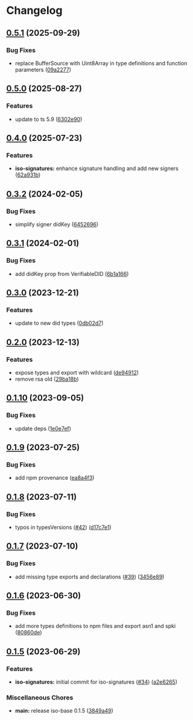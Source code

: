 # Changelog

## [0.5.1](https://github.com/hugomrdias/iso-repo/compare/iso-signatures-v0.5.0...iso-signatures-v0.5.1) (2025-09-29)


### Bug Fixes

* replace BufferSource with Uint8Array in type definitions and function parameters ([09a2277](https://github.com/hugomrdias/iso-repo/commit/09a2277ee5587091bb1b7152d479c1a608ef0d82))

## [0.5.0](https://github.com/hugomrdias/iso-repo/compare/iso-signatures-v0.4.0...iso-signatures-v0.5.0) (2025-08-27)


### Features

* update to ts 5.9 ([6302e90](https://github.com/hugomrdias/iso-repo/commit/6302e90ff8970b087a4bd0d5c7082aea18cd9b54))

## [0.4.0](https://github.com/hugomrdias/iso-repo/compare/iso-signatures-v0.3.2...iso-signatures-v0.4.0) (2025-07-23)


### Features

* **iso-signatures:** enhance signature handling and add new signers ([62a931b](https://github.com/hugomrdias/iso-repo/commit/62a931bfcfe251d197f4cb571af9f6f935f298e9))

## [0.3.2](https://github.com/hugomrdias/iso-repo/compare/iso-signatures-v0.3.1...iso-signatures-v0.3.2) (2024-02-05)


### Bug Fixes

* simplify signer didKey ([6452696](https://github.com/hugomrdias/iso-repo/commit/6452696bbdc8ffbb3484b94b7c62d95421e9eb4e))

## [0.3.1](https://github.com/hugomrdias/iso-repo/compare/iso-signatures-v0.3.0...iso-signatures-v0.3.1) (2024-02-01)


### Bug Fixes

* add didKey prop from VerifiableDID ([6b1a166](https://github.com/hugomrdias/iso-repo/commit/6b1a1666759ffcdd4b64977d1ac8a0d5ba8d0d6d))

## [0.3.0](https://github.com/hugomrdias/iso-repo/compare/iso-signatures-v0.2.0...iso-signatures-v0.3.0) (2023-12-21)


### Features

* update to new did types ([0db02d7](https://github.com/hugomrdias/iso-repo/commit/0db02d73e76e7c11cf6e60187482b2396e7ee244))

## [0.2.0](https://github.com/hugomrdias/iso-repo/compare/iso-signatures-v0.1.10...iso-signatures-v0.2.0) (2023-12-13)


### Features

* expose types and export with wildcard ([de94912](https://github.com/hugomrdias/iso-repo/commit/de94912ba013dcff10ce33d7a0fd58b5a2161937))
* remove rsa old ([29ba18b](https://github.com/hugomrdias/iso-repo/commit/29ba18bdaca806c8c006697aa3e2b0572288c6e8))

## [0.1.10](https://github.com/hugomrdias/iso-repo/compare/iso-signatures-v0.1.9...iso-signatures-v0.1.10) (2023-09-05)


### Bug Fixes

* update deps ([1e0e7ef](https://github.com/hugomrdias/iso-repo/commit/1e0e7ef49e0d48719672129d8aff5c4ddd225ad8))

## [0.1.9](https://github.com/hugomrdias/iso-repo/compare/iso-signatures-v0.1.8...iso-signatures-v0.1.9) (2023-07-25)


### Bug Fixes

* add npm provenance ([ea8a4f3](https://github.com/hugomrdias/iso-repo/commit/ea8a4f3125d0775e92ed03f804344be2be66f05c))

## [0.1.8](https://github.com/hugomrdias/iso-repo/compare/iso-signatures-v0.1.7...iso-signatures-v0.1.8) (2023-07-11)


### Bug Fixes

* typos in typesVersions ([#42](https://github.com/hugomrdias/iso-repo/issues/42)) ([d17c7e1](https://github.com/hugomrdias/iso-repo/commit/d17c7e15279a00ba52f7b0fbf38b8c32ef5bae82))

## [0.1.7](https://github.com/hugomrdias/iso-repo/compare/iso-signatures-v0.1.6...iso-signatures-v0.1.7) (2023-07-10)


### Bug Fixes

* add missing type exports and declarations ([#39](https://github.com/hugomrdias/iso-repo/issues/39)) ([3456e89](https://github.com/hugomrdias/iso-repo/commit/3456e89a448a3668f01c3572b276e4b63df8c294))

## [0.1.6](https://github.com/hugomrdias/iso-repo/compare/iso-signatures-v0.1.5...iso-signatures-v0.1.6) (2023-06-30)


### Bug Fixes

* add more types definitions to npm files and export asn1 and spki ([80860de](https://github.com/hugomrdias/iso-repo/commit/80860dea9ddebda44ed7cb6ea1438dd08e62f66f))

## [0.1.5](https://github.com/hugomrdias/iso-repo/compare/iso-signatures-v0.0.1...iso-signatures-v0.1.5) (2023-06-29)


### Features

* **iso-signatures:** initial commit for iso-signatures ([#34](https://github.com/hugomrdias/iso-repo/issues/34)) ([a2e6265](https://github.com/hugomrdias/iso-repo/commit/a2e6265ad14e1e2bb39d86642efbd79ee09a5357))


### Miscellaneous Chores

* **main:** release iso-base 0.1.5 ([3849a49](https://github.com/hugomrdias/iso-repo/commit/3849a49eb867fbdaf3ed95173144b448d4a42f4c))
